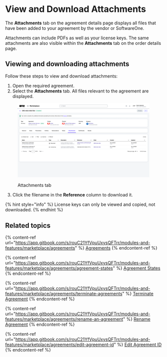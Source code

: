 # View and Download Attachments

The **Attachments** tab on the agreement details page displays all files that have been added to your agreement by the vendor or SoftwareOne.&#x20;

Attachments can include PDFs as well as your license keys. The same attachments are also visible within the **Attachments** tab on the order details page.

## Viewing and downloading attachments

Follow these steps to view and download attachments:&#x20;

1. Open the required agreement.&#x20;
2. Select the **Attachments** tab. All files relevant to the agreement are displayed.&#x20;

<figure><img src="../../../.gitbook/assets/image (954).png" alt=""><figcaption><p>Attachments tab</p></figcaption></figure>

3. Click the filename in the **Reference** column to download it.&#x20;

{% hint style="info" %}
License keys can only be viewed and copied, not downloaded.
{% endhint %}

## Related topics

{% content-ref url="https://app.gitbook.com/s/rouC21YfVpuUxysQFTrr/modules-and-features/marketplace/agreements" %}
[Agreements](https://app.gitbook.com/s/rouC21YfVpuUxysQFTrr/modules-and-features/marketplace/agreements)
{% endcontent-ref %}

{% content-ref url="https://app.gitbook.com/s/rouC21YfVpuUxysQFTrr/modules-and-features/marketplace/agreements/agreement-states" %}
[Agreement States](https://app.gitbook.com/s/rouC21YfVpuUxysQFTrr/modules-and-features/marketplace/agreements/agreement-states)
{% endcontent-ref %}

{% content-ref url="https://app.gitbook.com/s/rouC21YfVpuUxysQFTrr/modules-and-features/marketplace/agreements/terminate-agreements" %}
[Terminate Agreement](https://app.gitbook.com/s/rouC21YfVpuUxysQFTrr/modules-and-features/marketplace/agreements/terminate-agreements)
{% endcontent-ref %}

{% content-ref url="https://app.gitbook.com/s/rouC21YfVpuUxysQFTrr/modules-and-features/marketplace/agreements/rename-an-agreement" %}
[Rename Agreement](https://app.gitbook.com/s/rouC21YfVpuUxysQFTrr/modules-and-features/marketplace/agreements/rename-an-agreement)
{% endcontent-ref %}

{% content-ref url="https://app.gitbook.com/s/rouC21YfVpuUxysQFTrr/modules-and-features/marketplace/agreements/edit-agreement-id" %}
[Edit Agreement ID](https://app.gitbook.com/s/rouC21YfVpuUxysQFTrr/modules-and-features/marketplace/agreements/edit-agreement-id)
{% endcontent-ref %}
